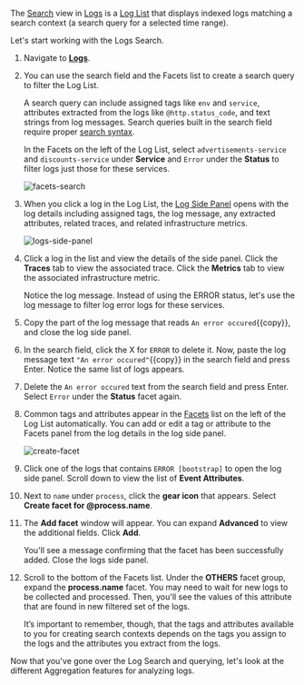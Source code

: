 The <a href="https://docs.datadoghq.com/logs/explorer/list/" target="_blank">Search</a> view in <a href="https://docs.datadoghq.com/logs/explorer/" target="_blank">Logs</a> is a <a href="https://docs.datadoghq.com/logs/explorer/list/" target="_blank">Log List</a> that displays indexed logs matching a search context (a search query for a selected time range). 

Let's start working with the Logs Search.

1. Navigate to <a href="https://app.datadoghq.com/logs" target="_datadog">**Logs**</a>.

2. You can use the search field and the Facets list to create a search query to filter the Log List. 

    A search query can include assigned tags like `env` and `service`, attributes extracted from the logs like `@http.status_code`, and text strings from log messages. Search queries built in the search field require proper <a href="https://docs.datadoghq.com/logs/search_syntax/" target="_blank">search syntax</a>.

    In the Facets on the left of the Log List, select `advertisements-service` and `discounts-service` under **Service** and `Error` under the **Status** to filter logs just those for these services. 

    ![facets-search](querylogs/assets/facets-search.png)

3. When you click a log in the Log List, the <a href="https://docs.datadoghq.com/logs/explorer/#the-log-side-panel" target="_blank">Log Side Panel</a> opens with the log details including assigned tags, the log message, any extracted attributes, related traces, and related infrastructure metrics.

    ![logs-side-panel](querylogs/assets/logs-side-panel.gif)

4. Click a log in the list and view the details of the side panel. Click the **Traces** tab to view the associated trace. Click the **Metrics** tab to view the associated infrastructure metric.
    
    Notice the log message. Instead of using the ERROR status, let's use the log message to filter log error logs for these services. 
    
5. Copy the part of the log message that reads `An error occured`{{copy}}, and close the log side panel.

6. In the search field, click the X for `ERROR` to delete it. Now, paste the log message text `"An error occured"`{{copy}} in the search field and press Enter. Notice the same list of logs appears. 

7. Delete the `An error occured` text from the search field and press Enter. Select `Error` under the **Status** facet again.

8. Common tags and attributes appear in the <a href="https://docs.datadoghq.com/logs/explorer/facets/" target="_blank">Facets</a> list on the left of the Log List automatically. You can add or edit a tag or attribute to the Facets panel from the log details in the log side panel.

    ![create-facet](querylogs/assets/create-facet.gif)

9. Click one of the logs that contains `ERROR [bootstrap]` to open the log side panel. Scroll down to view the list of **Event Attributes**.

10. Next to `name` under `process`, click the **gear icon** that appears. Select **Create facet for @process.name**. 
    
11. The **Add facet** window will appear. You can expand **Advanced** to view the additional fields. Click **Add**. 
    
    You'll see a message confirming that the facet has been successfully added. Close the logs side panel. 

12. Scroll to the bottom of the Facets list. Under the **OTHERS** facet group, expand the **process.name** facet. You may need to wait for new logs to be collected and processed. Then, you'll see the values of this attribute that are found in new filtered set of the logs.

    It’s important to remember, though, that the tags and attributes available to you for creating search contexts depends on the tags you assign to the logs and the attributes you extract from the logs. 

Now that you've gone over the Log Search and querying, let's look at the different Aggregation features for analyzing logs.

